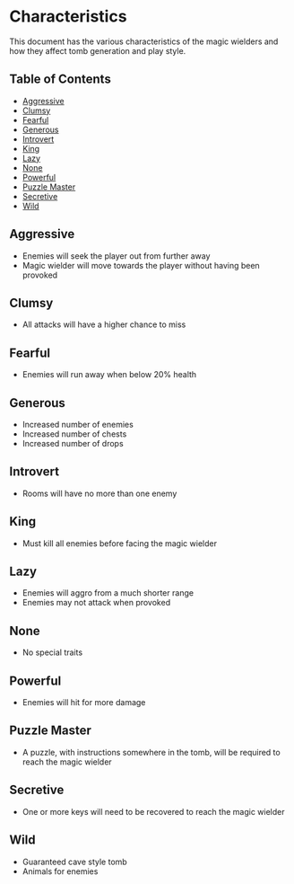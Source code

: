 # Characteristics

<p>
	This document has the various characteristics of the magic wielders and how they affect tomb generation and play style.
</p>

## Table of Contents

- [Aggressive](#aggressive)
- [Clumsy](#clumsy)
- [Fearful](#fearful)
- [Generous](#generous)
- [Introvert](#introvert)
- [King](#king)
- [Lazy](#lazy)
- [None](#none)
- [Powerful](#powerful)
- [Puzzle Master](#puzzle-master)
- [Secretive](#secretive)
- [Wild](#wild)

## Aggressive

- Enemies will seek the player out from further away
- Magic wielder will move towards the player without having been provoked

## Clumsy

- All attacks will have a higher chance to miss

## Fearful

- Enemies will run away when below 20% health

## Generous

- Increased number of enemies
- Increased number of chests
- Increased number of drops

## Introvert

- Rooms will have no more than one enemy

## King

- Must kill all enemies before facing the magic wielder

## Lazy

- Enemies will aggro from a much shorter range
- Enemies may not attack when provoked

## None

- No special traits

## Powerful

- Enemies will hit for more damage

## Puzzle Master

- A puzzle, with instructions somewhere in the tomb, will be required to reach the magic wielder

## Secretive

- One or more keys will need to be recovered to reach the magic wielder

## Wild

- Guaranteed cave style tomb
- Animals for enemies